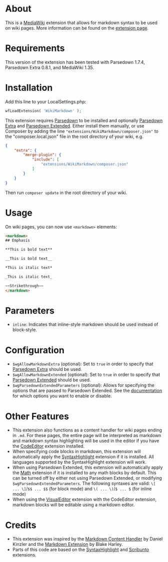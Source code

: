 # About

This is a [MediaWiki](https://www.mediawiki.org/) extension that allows for markdown syntax to be used on wiki pages.  More information can be found on the [extension page](https://www.mediawiki.org/wiki/Extension:WikiMarkdown).

# Requirements

This version of the extension has been tested with Parsedown 1.7.4, Parsedown Extra 0.8.1, and MediaWiki 1.35.

# Installation

Add this line to your LocalSettings.php:

```php
wfLoadExtension( 'WikiMarkdown' );
```

This extension requires [Parsedown](https://github.com/erusev/parsedown) to be installed and optionally [Parsedown Extra](https://github.com/erusev/parsedown-extra) and [Parsedown Extended](https://github.com/BenjaminHoegh/ParsedownExtended).  Either install them manually, or use Composer by adding the line `"extensions/WikiMarkdown/composer.json"` to the "composer.local.json" file in the root directory of your wiki, e.g.
```json
{
	"extra": {
		"merge-plugin": {
			"include": [
				"extensions/WikiMarkdown/composer.json"
			]
		}
	}
}
```
Then run `composer update` in the root directory of your wiki.

# Usage

On wiki pages, you can now use `<markdown>` elements:

```html
<markdown>
## Emphasis

**This is bold text**

__This is bold text__

*This is italic text*

_This is italic text_

~~Strikethrough~~
</markdown>
```

# Parameters

* `inline`:   Indicates that inline-style markdown should be used instead of block-style.

# Configuration

* `$wgAllowMarkdownExtra` (optional): Set to `true` in order to specify that [Parsedown Extra](https://github.com/erusev/parsedown-extra) should be used.
* `$wgAllowMarkdownExtended` (optional): Set to `true` in order to specify that [Parsedown Extended](https://github.com/BenjaminHoegh/ParsedownExtended) should be used.
* `$wgParsedownExtendedParameters` (optional): Allows for specifying the options that are passed to Parsedown Extended.  See the [documentation](https://benjaminhoegh.github.io/ParsedownExtended/) for which options you want to enable or disable.

# Other Features
* This extension also functions as a content handler for wiki pages ending in `.md`.  For these pages, the entire page will be interpreted as markdown and markdown syntax highlighting will be used in the editor if you have the [CodeEditor](https://www.mediawiki.org/wiki/Extension:CodeEditor) extension installed.
* When specifying code blocks in markdown, this extension will automatically apply the [SyntaxHighlight](https://www.mediawiki.org/wiki/Extension:SyntaxHighlight) extension if it is installed.  All languages supported by the SyntaxHighlight extension will work.
* When using Parsedown Extended, this extension will automatically apply the [Math](https://www.mediawiki.org/wiki/Extension:Math) extension if it is installed to any math blocks by default.  This can be turned off by either not using Parsedown Extended, or modifying `$wgParsedownExtendedParameters`.  The following syntaxes are valid: `\[ ... \]`/`$$ ... $$` (for block mode) and `\( ... \)`/`$ ... $` (for inline mode)
* When using the [VisualEditor](https://www.mediawiki.org/wiki/Extension:VisualEditor) extension with the CodeEditor extension, markdown blocks will be editable using a markdown editor.

# Credits

* This extension was inspired by the [Markdown Content Handler](https://github.com/brightbyte/MWExtension-Markdown) by Daniel Kinzler and the [Markdown Extension](https://www.mediawiki.org/wiki/Extension:Markdown) by Blake Harley.
* Parts of this code are based on the [SyntaxHighlight](https://www.mediawiki.org/wiki/Extension:SyntaxHighlight) and [Scribunto](https://www.mediawiki.org/wiki/Extension:Scribunto) extensions.
